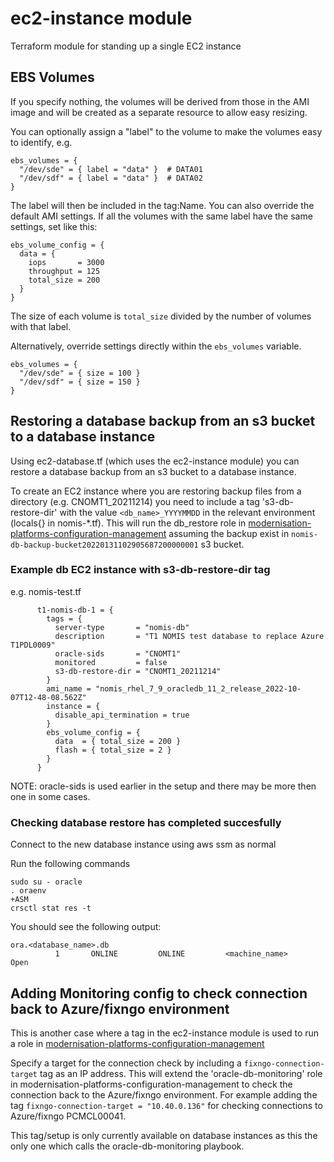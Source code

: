 # ec2-instance module

Terraform module for standing up a single EC2 instance

## EBS Volumes

If you specify nothing, the volumes will be derived from those in the AMI image
and will be created as a separate resource to allow easy resizing.

You can optionally assign a "label" to the volume to make the volumes easy
to identify, e.g.

```
ebs_volumes = {
  "/dev/sde" = { label = "data" }  # DATA01
  "/dev/sdf" = { label = "data" }  # DATA02
}
```

The label will then be included in the tag:Name. You can also override the
default AMI settings. If all the volumes with the same label have the same
settings, set like this:

```
ebs_volume_config = {
  data = {
    iops       = 3000
    throughput = 125
    total_size = 200
  }
}
```

The size of each volume is `total_size` divided by the number of volumes with that label.

Alternatively, override settings directly within the `ebs_volumes` variable.

```
ebs_volumes = {
  "/dev/sde" = { size = 100 }
  "/dev/sdf" = { size = 150 }
}
```

## Restoring a database backup from an s3 bucket to a database instance

Using ec2-database.tf (which uses the ec2-instance module) you can restore a database backup from an s3 bucket to a database instance.

To create an EC2 instance where you are restoring backup files from a directory (e.g. CNOMT1_20211214) you need to include a tag 's3-db-restore-dir' with the value `<db_name>_YYYYMMDD` in the relevant environment (locals{} in nomis-\*.tf). This will run the db_restore role in [modernisation-platforms-configuration-management](https://github.com/ministryofjustice/modernisation-platform-configuration-management) assuming the backup exist in `nomis-db-backup-bucket20220131102905687200000001` s3 bucket.

### Example db EC2 instance with s3-db-restore-dir tag

e.g. nomis-test.tf

```
      t1-nomis-db-1 = {
        tags = {
          server-type       = "nomis-db"
          description       = "T1 NOMIS test database to replace Azure T1PDL0009"
          oracle-sids       = "CNOMT1"
          monitored         = false
          s3-db-restore-dir = "CNOMT1_20211214"
        }
        ami_name = "nomis_rhel_7_9_oracledb_11_2_release_2022-10-07T12-48-08.562Z"
        instance = {
          disable_api_termination = true
        }
        ebs_volume_config = {
          data  = { total_size = 200 }
          flash = { total_size = 2 }
        }
      }
```

NOTE: oracle-sids is used earlier in the setup and there may be more then one in some cases.

### Checking database restore has completed succesfully

Connect to the new database instance using aws ssm as normal

Run the following commands

```
sudo su - oracle
. oraenv
+ASM
crsctl stat res -t
```

You should see the following output:

```
ora.<database_name>.db
          1       ONLINE         ONLINE         <machine_name>        Open
```

## Adding Monitoring config to check connection back to Azure/fixngo environment

This is another case where a tag in the ec2-instance module is used to run a role in [modernisation-platforms-configuration-management](https://github.com/ministryofjustice/modernisation-platform-configuration-management)

Specify a target for the connection check by including a `fixngo-connection-target` tag as an IP address. This will extend the 'oracle-db-monitoring' role in modernisation-platforms-configuration-management to check the connection back to the Azure/fixngo environment. For example adding the tag `fixngo-connection-target = "10.40.0.136"` for checking connections to Azure/fixngo PCMCL00041.

This tag/setup is only currently available on database instances as this the only one which calls the oracle-db-monitoring playbook.
